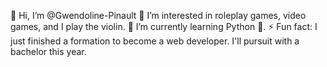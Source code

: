 👋 Hi, I’m @Gwendoline-Pinault
👀 I’m interested in roleplay games, video games, and I play the violin.
🌱 I’m currently learning Python 🐍.
⚡ Fun fact: I just finished a formation to become a web developer. I'll pursuit with a bachelor this year.
